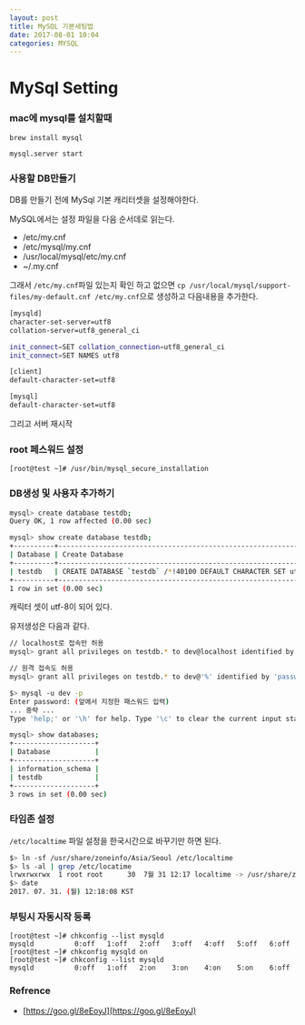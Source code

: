 ```yaml
---
layout: post
title: MySQL 기본세팅법
date: 2017-08-01 10:04
categories: MYSQL
---
```


# MySql Setting

### mac에 mysql를 설치할때

```
brew install mysql

mysql.server start
```

### 사용할 DB만들기

DB를 만들기 전에 MySql 기본 캐리터셋을 설정해야한다.

MySQL에서는 설정 파일을 다음 순서데로 읽는다.

- /etc/my.cnf
- /etc/mysql/my.cnf
- /usr/local/mysql/etc/my.cnf
- ~/.my.cnf

그래서 `/etc/my.cnf`파일 있는지 확인 하고 없으면 `cp /usr/local/mysql/support-files/my-default.cnf /etc/my.cnf`으로 생성하고 다음내용을 추가한다.

```bash
[mysqld]
character-set-server=utf8
collation-server=utf8_general_ci

init_connect=SET collation_connection=utf8_general_ci
init_connect=SET NAMES utf8

[client]
default-character-set=utf8

[mysql]
default-character-set=utf8
```

그리고 서버 재시작

### root 페스워드 설정

```
[root@test ~]# /usr/bin/mysql_secure_installation
```


### DB생성 및 사용자 추가하기

```bash
mysql> create database testdb;
Query OK, 1 row affected (0.00 sec)

mysql> show create database testdb;
+----------+------------------------------------------------------------------+
| Database | Create Database                                                  |
+----------+------------------------------------------------------------------+
| testdb   | CREATE DATABASE `testdb` /*!40100 DEFAULT CHARACTER SET utf-8 */ |
+----------+------------------------------------------------------------------+
1 row in set (0.00 sec)
```

캐릭터 셋이 utf-8이 되어 있다.

유저생성은 다음과 같다.

```bash
// localhost로 접속만 허용
mysql> grant all privileges on testdb.* to dev@localhost identified by 'password123';

// 원격 접속도 허용
mysql> grant all privileges on testdb.* to dev@'%' identified by 'password123';
```

```bash
$> mysql -u dev -p
Enter password: (앞에서 지정한 패스워드 입력)
... 중략 ...
Type 'help;' or '\h' for help. Type '\c' to clear the current input statement.

mysql> show databases;
+--------------------+
| Database           |
+--------------------+
| information_schema |
| testdb             |
+--------------------+
3 rows in set (0.00 sec)
```


### 타임존 설정

`/etc/localtime` 파일 설정을 한국시간으로 바꾸기만 하면 된다.

```bash
$> ln -sf /usr/share/zoneinfo/Asia/Seoul /etc/localtime
$> ls -al | grep /etc/locatime
lrwxrwxrwx  1 root root      30  7월 31 12:17 localtime -> /usr/share/zoneinfo/Asia/Seoul
$> date
2017. 07. 31. (월) 12:18:08 KST
```

### 부팅시 자동시작 등록

```
[root@test ~]# chkconfig --list mysqld
mysqld         	0:off	1:off	2:off	3:off	4:off	5:off	6:off
[root@test ~]# chkconfig mysqld on
[root@test ~]# chkconfig --list mysqld 
mysqld         	0:off	1:off	2:on	3:on	4:on	5:on	6:off
```

### Refrence

- [https://goo.gl/8eEoyJ](https://goo.gl/8eEoyJ)